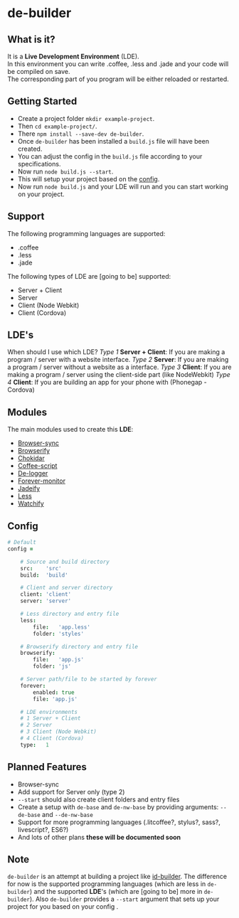 # de-builder


## What is it?
It is a __Live Development Environment__ (LDE).<br>
In this environment you can write .coffee, .less and .jade and your code will be compiled on save.<br>
The corresponding part of you program will be either reloaded or restarted.


## Getting Started
- Create a project folder `mkdir example-project`.
- Then `cd example-project/`.
- There `npm install --save-dev de-builder`.
- Once `de-builder` has been installed a `build.js` file will have been created.
- You can adjust the config in the `build.js` file according to your specifications.
- Now run `node build.js --start`.
- This will setup your project based on the [config](https://github.com/hawkerboy7/de-builder#config).
- Now run `node build.js` and your LDE will run and you can start working on your project.


## Support
The following programming languages are supported:
- .coffee
- .less
- .jade

The following types of LDE are [going to be] supported:
- Server + Client
- Server
- Client (Node Webkit)
- Client (Cordova)


## LDE's
When should I use which LDE?
_Type 1_ __Server + Client__: If you are making a program / server with a website interface.
_Type 2_ __Server__: If you are making a program / server without a website as a interface.
_Type 3_ __Client__: If you are making a program / server using the client-side part (like NodeWebkit)
_Type 4_ __Client__: If you are building an app for your phone with (Phonegap - Cordova)


## Modules
The main modules used to create this __LDE__:
- [Browser-sync](https://github.com/BrowserSync/browser-sync)
- [Browserify](https://github.com/substack/node-browserify)
- [Chokidar](https://github.com/paulmillr/chokidar)
- [Coffee-script](https://github.com/jashkenas/coffeescript)
- [De-logger](https://github.com/hawkerboy7/de-logger)
- [Forever-monitor](https://github.com/foreverjs/forever-monitor)
- [Jadeify](https://github.com/domenic/jadeify)
- [Less](https://github.com/less/less.js)
- [Watchify](https://github.com/substack/watchify)


## Config
```coffeescript
# Default
config =

	# Source and build directory
	src:	'src'
	build:	'build'

	# Client and server directory
	client:	'client'
	server:	'server'

	# Less directory and entry file
	less:
		file:	'app.less'
		folder:	'styles'

	# Browserify directory and entry file
	browserify:
		file:	'app.js'
		folder:	'js'

	# Server path/file to be started by forever
	forever:
		enabled: true
		file: 'app.js'

	# LDE environments
	# 1 Server + Client
	# 2 Server
	# 3 Client (Node Webkit)
	# 4 Client (Cordova)
	type:	1
```


## Planned Features
- Browser-sync
- Add support for Server only (type 2)
- `--start` should also create client folders and entry files
- Create a setup with `de-base` and `de-nw-base` by providing arguments: `--de-base` and `--de-nw-base`
- Support for more programming languages (.litcoffee?, stylus?, sass?, livescript?, ES6?)
- And lots of other plans __these will be documented soon__


## Note
`de-builder` is an attempt at building a project like [id-builder](https://github.com/Industrial/id-builder). The difference for now is the supported programming languages (which are less in `de-builder`) and the supported __LDE__'s (which are [going to be] more in `de-builder`). Also `de-builder` provides a `--start` argument that sets up your project for you based on your config .